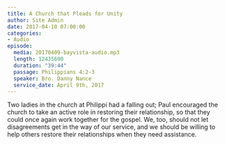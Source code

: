 ```yaml
---
title: A Church that Pleads for Unity
author: Site Admin
date: 2017-04-10 07:00:00
categories:
- Audio
episode:
  media: 20170409-bayvista-audio.mp3
  length: 12435690
  duration: "39:44"
  passage: Philippians 4:2-3
  speaker: Bro. Danny Nance
  service_date: April 9th, 2017
---
```

Two ladies in the church at Philippi had a falling out; Paul encouraged the church to take an active role in restoring their relationship, so that they could once again work together for the gospel.  We, too, should not let disagreements get in the way of our service, and we should be willing to help others restore their relationships when they need assistance.